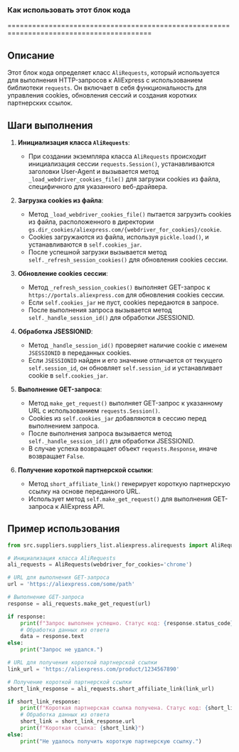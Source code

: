 ### Как использовать этот блок кода
=========================================================================================

Описание
-------------------------
Этот блок кода определяет класс `AliRequests`, который используется для выполнения HTTP-запросов к AliExpress с использованием библиотеки `requests`. Он включает в себя функциональность для управления cookies, обновления сессий и создания коротких партнерских ссылок.

Шаги выполнения
-------------------------
1. **Инициализация класса `AliRequests`**:
   - При создании экземпляра класса `AliRequests` происходит инициализация сессии `requests.Session()`, устанавливаются заголовки User-Agent и вызывается метод `_load_webdriver_cookies_file()` для загрузки cookies из файла, специфичного для указанного веб-драйвера.

2. **Загрузка cookies из файла**:
   - Метод `_load_webdriver_cookies_file()` пытается загрузить cookies из файла, расположенного в директории `gs.dir_cookies/aliexpress.com/{webdriver_for_cookies}/cookie`.
   - Cookies загружаются из файла, используя `pickle.load()`, и устанавливаются в `self.cookies_jar`.
   - После успешной загрузки вызывается метод `self._refresh_session_cookies()` для обновления cookies сессии.

3. **Обновление cookies сессии**:
   - Метод `_refresh_session_cookies()` выполняет GET-запрос к `https://portals.aliexpress.com` для обновления cookies сессии.
   - Если `self.cookies_jar` не пуст, cookies передаются в запросе.
   - После выполнения запроса вызывается метод `self._handle_session_id()` для обработки JSESSIONID.

4. **Обработка JSESSIONID**:
   - Метод `_handle_session_id()` проверяет наличие cookie с именем `JSESSIONID` в переданных cookies.
   - Если `JSESSIONID` найден и его значение отличается от текущего `self.session_id`, он обновляет `self.session_id` и устанавливает cookie в `self.cookies_jar`.

5. **Выполнение GET-запроса**:
   - Метод `make_get_request()` выполняет GET-запрос к указанному URL с использованием `requests.Session()`.
   - Cookies из `self.cookies_jar` добавляются в сессию перед выполнением запроса.
   - После выполнения запроса вызывается метод `self._handle_session_id()` для обработки JSESSIONID.
   - В случае успеха возвращает объект `requests.Response`, иначе возвращает `False`.

6. **Получение короткой партнерской ссылки**:
   - Метод `short_affiliate_link()` генерирует короткую партнерскую ссылку на основе переданного URL.
   - Использует метод `self.make_get_request()` для выполнения GET-запроса к AliExpress API.

Пример использования
-------------------------

```python
from src.suppliers.suppliers_list.aliexpress.alirequests import AliRequests

# Инициализация класса AliRequests
ali_requests = AliRequests(webdriver_for_cookies='chrome')

# URL для выполнения GET-запроса
url = 'https://aliexpress.com/some/path'

# Выполнение GET-запроса
response = ali_requests.make_get_request(url)

if response:
    print(f"Запрос выполнен успешно. Статус код: {response.status_code}")
    # Обработка данных из ответа
    data = response.text
else:
    print("Запрос не удался.")

# URL для получения короткой партнерской ссылки
link_url = 'https://aliexpress.com/product/1234567890'

# Получение короткой партнерской ссылки
short_link_response = ali_requests.short_affiliate_link(link_url)

if short_link_response:
    print(f"Короткая партнерская ссылка получена. Статус код: {short_link_response.status_code}")
    # Обработка данных из ответа
    short_link = short_link_response.url
    print(f"Короткая ссылка: {short_link}")
else:
    print("Не удалось получить короткую партнерскую ссылку.")